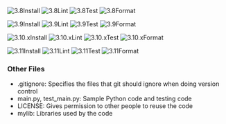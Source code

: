 
![3.8Install](https://img.shields.io/badge/Python+3.8+Install-Failure-red.svg)
![3.8Lint](https://img.shields.io/badge/Install-Failure-red.svg)
![3.8Test](https://img.shields.io/badge/Install-Failure-red.svg)
![3.8Format](https://img.shields.io/badge/Install-Failure-red.svg)

![3.9Install](https://img.shields.io/badge/Python-3.9-Install-Success-green.svg)
![3.9Lint](https://img.shields.io/badge/Install-Failure-red.svg)
![3.9Test](https://img.shields.io/badge/Install-Failure-red.svg)
![3.9Format](https://img.shields.io/badge/Install-Failure-red.svg)

![3.10.xInstall](https://img.shields.io/badge/Python-3.10.x-Install-Success-green.svg)
![3.10.xLint](https://img.shields.io/badge/Install-Failure-red.svg)
![3.10.xTest](https://img.shields.io/badge/Install-Failure-red.svg)
![3.10.xFormat](https://img.shields.io/badge/Install-Failure-red.svg)

![3.11Install](https://img.shields.io/badge/Python+3.11+Install-Success-green.svg)
![3.11Lint](https://img.shields.io/badge/Install-Failure-red.svg)
![3.11Test](https://img.shields.io/badge/Install-Failure-red.svg)
![3.11Format](https://img.shields.io/badge/Install-Failure-red.svg)


### Other Files
* .gitignore: Specifies the files that git should ignore when doing version control
* main.py, test_main.py: Sample Python code and testing code
* LICENSE: Gives permission to other people to reuse the code
* mylib: Libraries used by the code

